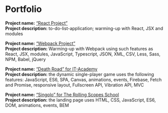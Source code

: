 # Portfolio

**Project name:** [“React Project”](https://github.com/orangetomato/react-project)  
**Project description:** to-do-list-application; warming-up with React, JSX and modules

**Project name:** [“Webpack Project”](https://github.com/orangetomato/webpack-project)  
**Project description:** Warming-up with Webpack using such features as React, JSX, modules, JavaScript, Typescript, JSON, XML, CSV, Less, Sass, NPM, Babel, jQuery

**Project name:** [“Death Road” for IT-Academy](https://github.com/orangetomato/Death-Road)  
**Project description:** the dynamic single-player game uses the following features: JavaScript, ES6, SPA, Canvas, animations, events, Firebase, Fetch and Promise, responsive layout, Fullscreen API, Vibration API, MVC

**Project name:** [“Singolo” for The Rolling Scopes School](https://github.com/orangetomato/singolo-landing)  
**Project description:** the landing page uses HTML, CSS, JavaScript, ES6, DOM, animations, events, BEM
